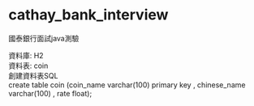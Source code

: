 # cathay_bank_interview
國泰銀行面試java測驗

資料庫: H2 <br>
資料表: coin <br>
創建資料表SQL <br>
create table coin (coin_name  varchar(100) primary key , chinese_name varchar(100) , rate float); <p>

